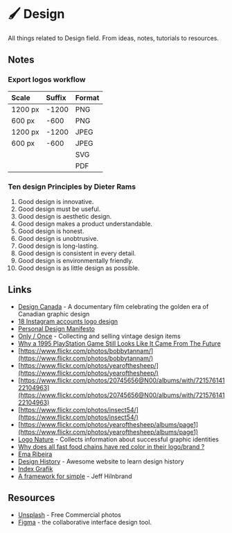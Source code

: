 # 🖌 Design

All things related to Design field. From ideas, notes, tutorials to resources.

## Notes

### Export logos workflow

| Scale | Suffix | Format |
| :--- | :--- | :--- |
| 1200 px | -1200 | PNG |
| 600 px | -600 | PNG |
| 1200 px | -1200 | JPEG |
| 600 px | -600 | JPEG |
|  |  | SVG |
|  |  | PDF |

### Ten design Principles by Dieter Rams

1. Good design is innovative.
2. Good design must be useful.
3. Good design is aesthetic design.
4. Good design makes a product understandable.
5. Good design is honest.
6. Good design is unobtrusive.
7. Good design is long-lasting.
8. Good design is consistent in every detail.
9. Good design is environmentally friendly.
10. Good design is as little design as possible.

## Links

* [Design Canada](https://designcanada.com/) - A documentary film celebrating the golden era of Canadian graphic design
* [18 Instagram accounts logo design](https://mylogowave.com/instagram-accounts-logo-inspiration/)
* [Personal Design Manifesto](https://blog.prototypr.io/a-personal-design-manifesto-ec3f2d51b47c)
* [Only / Once](https://onlyonceshop.com/) - Collecting and selling vintage design items
* [Why a 1995 PlayStation Game Still Looks Like It Came From The Future](https://kotaku.com/why-a-1995-playstation-game-still-looks-like-it-came-fr-5870340)
* [https://www.flickr.com/photos/bobbytannam/](https://www.flickr.com/photos/bobbytannam/)
* [https://www.flickr.com/photos/yearofthesheep/](https://www.flickr.com/photos/yearofthesheep/)
* [https://www.flickr.com/photos/20745656@N00/albums/with/72157614122104963](https://www.flickr.com/photos/20745656@N00/albums/with/72157614122104963)
* [https://www.flickr.com/photos/insect54/](https://www.flickr.com/photos/insect54/)
* [https://www.flickr.com/photos/yearofthesheep/albums/page1](https://www.flickr.com/photos/yearofthesheep/albums/page1)
* [Logo Nature](http://logonature.com/) - Collects information about successful graphic identities
* [Why does all fast food chains have red color in their logo/brand ?](https://www.quora.com/Why-does-all-fast-food-chains-have-red-color-in-their-logo-brand)
* [Ema Ribeira](https://emribeiractsblog.wordpress.com/)
* [Design History](http://www.designishistory.com/) - Awesome website to learn design history
* [Index Grafik](http://indexgrafik.fr/)
* [A framework for simple](https://docs.google.com/presentation/d/199Soy6c77tpttuJD_8atcSfBevJMJRSXswzBibbuqOI/pub?start=false&loop=false&delayms=3000&slide=id.p) - Jeff Hilnbrand

## Resources

* [Unsplash](https://unsplash.com/) - Free Commercial photos
* [Figma](https://www.figma.com/) - the collaborative interface design tool.

